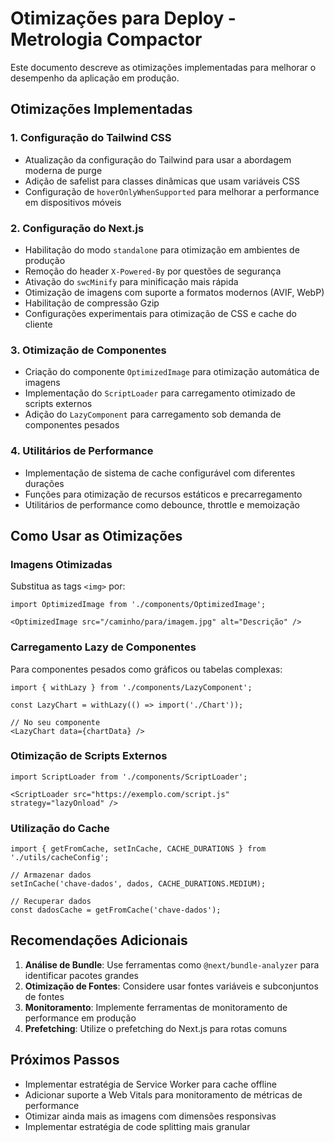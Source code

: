 # Otimizações para Deploy - Metrologia Compactor

Este documento descreve as otimizações implementadas para melhorar o desempenho da aplicação em produção.

## Otimizações Implementadas

### 1. Configuração do Tailwind CSS
- Atualização da configuração do Tailwind para usar a abordagem moderna de purge
- Adição de safelist para classes dinâmicas que usam variáveis CSS
- Configuração de `hoverOnlyWhenSupported` para melhorar a performance em dispositivos móveis

### 2. Configuração do Next.js
- Habilitação do modo `standalone` para otimização em ambientes de produção
- Remoção do header `X-Powered-By` por questões de segurança
- Ativação do `swcMinify` para minificação mais rápida
- Otimização de imagens com suporte a formatos modernos (AVIF, WebP)
- Habilitação de compressão Gzip
- Configurações experimentais para otimização de CSS e cache do cliente

### 3. Otimização de Componentes
- Criação do componente `OptimizedImage` para otimização automática de imagens
- Implementação do `ScriptLoader` para carregamento otimizado de scripts externos
- Adição do `LazyComponent` para carregamento sob demanda de componentes pesados

### 4. Utilitários de Performance
- Implementação de sistema de cache configurável com diferentes durações
- Funções para otimização de recursos estáticos e precarregamento
- Utilitários de performance como debounce, throttle e memoização

## Como Usar as Otimizações

### Imagens Otimizadas
Substitua as tags `<img>` por:
```tsx
import OptimizedImage from './components/OptimizedImage';

<OptimizedImage src="/caminho/para/imagem.jpg" alt="Descrição" />
```

### Carregamento Lazy de Componentes
Para componentes pesados como gráficos ou tabelas complexas:
```tsx
import { withLazy } from './components/LazyComponent';

const LazyChart = withLazy(() => import('./Chart'));

// No seu componente
<LazyChart data={chartData} />
```

### Otimização de Scripts Externos
```tsx
import ScriptLoader from './components/ScriptLoader';

<ScriptLoader src="https://exemplo.com/script.js" strategy="lazyOnload" />
```

### Utilização do Cache
```tsx
import { getFromCache, setInCache, CACHE_DURATIONS } from './utils/cacheConfig';

// Armazenar dados
setInCache('chave-dados', dados, CACHE_DURATIONS.MEDIUM);

// Recuperar dados
const dadosCache = getFromCache('chave-dados');
```

## Recomendações Adicionais

1. **Análise de Bundle**: Use ferramentas como `@next/bundle-analyzer` para identificar pacotes grandes
2. **Otimização de Fontes**: Considere usar fontes variáveis e subconjuntos de fontes
3. **Monitoramento**: Implemente ferramentas de monitoramento de performance em produção
4. **Prefetching**: Utilize o prefetching do Next.js para rotas comuns

## Próximos Passos

- Implementar estratégia de Service Worker para cache offline
- Adicionar suporte a Web Vitals para monitoramento de métricas de performance
- Otimizar ainda mais as imagens com dimensões responsivas
- Implementar estratégia de code splitting mais granular